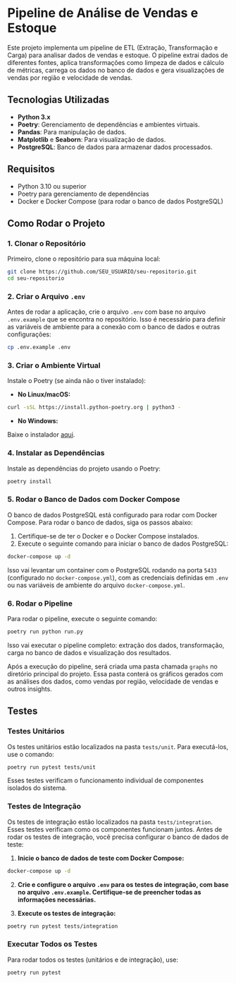 # Pipeline de Análise de Vendas e Estoque

Este projeto implementa um pipeline de ETL (Extração, Transformação e Carga) para analisar dados de vendas e estoque. O pipeline extrai dados de diferentes fontes, aplica transformações como limpeza de dados e cálculo de métricas, carrega os dados no banco de dados e gera visualizações de vendas por região e velocidade de vendas.

## Tecnologias Utilizadas

- **Python 3.x**
- **Poetry**: Gerenciamento de dependências e ambientes virtuais.
- **Pandas**: Para manipulação de dados.
- **Matplotlib** e **Seaborn**: Para visualização de dados.
- **PostgreSQL**: Banco de dados para armazenar dados processados.

## Requisitos

- Python 3.10 ou superior
- Poetry para gerenciamento de dependências
- Docker e Docker Compose (para rodar o banco de dados PostgreSQL)

## Como Rodar o Projeto

### 1. Clonar o Repositório

Primeiro, clone o repositório para sua máquina local:

```bash
git clone https://github.com/SEU_USUARIO/seu-repositorio.git
cd seu-repositorio
```

### 2. Criar o Arquivo `.env`

Antes de rodar a aplicação, crie o arquivo `.env` com base no arquivo `.env.example` que se encontra no repositório. Isso é necessário para definir as variáveis de ambiente para a conexão com o banco de dados e outras configurações:

```bash
cp .env.example .env
```

### 3. Criar o Ambiente Virtual

Instale o Poetry (se ainda não o tiver instalado):

- **No Linux/macOS:**

```bash
curl -sSL https://install.python-poetry.org | python3 -
```

- **No Windows:**

Baixe o instalador [aqui](https://python-poetry.org/docs/#installation).

### 4. Instalar as Dependências

Instale as dependências do projeto usando o Poetry:

```bash
poetry install
```

### 5. Rodar o Banco de Dados com Docker Compose

O banco de dados PostgreSQL está configurado para rodar com Docker Compose. Para rodar o banco de dados, siga os passos abaixo:

1. Certifique-se de ter o Docker e o Docker Compose instalados.
2. Execute o seguinte comando para iniciar o banco de dados PostgreSQL:

```bash
docker-compose up -d
```

Isso vai levantar um container com o PostgreSQL rodando na porta `5433` (configurado no `docker-compose.yml`), com as credenciais definidas em `.env` ou nas variáveis de ambiente do arquivo `docker-compose.yml`.

### 6. Rodar o Pipeline

Para rodar o pipeline, execute o seguinte comando:

```bash
poetry run python run.py
```

Isso vai executar o pipeline completo: extração dos dados, transformação, carga no banco de dados e visualização dos resultados.  

Após a execução do pipeline, será criada uma pasta chamada `graphs` no diretório principal do projeto. Essa pasta conterá os gráficos gerados com as análises dos dados, como vendas por região, velocidade de vendas e outros insights.

## Testes

### Testes Unitários

Os testes unitários estão localizados na pasta `tests/unit`. Para executá-los, use o comando:

```bash
poetry run pytest tests/unit
```

Esses testes verificam o funcionamento individual de componentes isolados do sistema.

### Testes de Integração

Os testes de integração estão localizados na pasta `tests/integration`. Esses testes verificam como os componentes funcionam juntos. Antes de rodar os testes de integração, você precisa configurar o banco de dados de teste:

1. **Inicie o banco de dados de teste com Docker Compose:**

```bash
docker-compose up -d
```

2. **Crie e configure o arquivo `.env` para os testes de integração, com base no arquivo `.env.example`. Certifique-se de preencher todas as informações necessárias.**

3. **Execute os testes de integração:**

```bash
poetry run pytest tests/integration
```

### Executar Todos os Testes

Para rodar todos os testes (unitários e de integração), use:

```bash
poetry run pytest
```